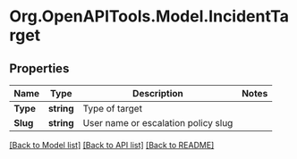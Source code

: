 # Org.OpenAPITools.Model.IncidentTarget
## Properties

Name | Type | Description | Notes
------------ | ------------- | ------------- | -------------
**Type** | **string** | Type of target | 
**Slug** | **string** | User name or escalation policy slug | 

[[Back to Model list]](../README.md#documentation-for-models) [[Back to API list]](../README.md#documentation-for-api-endpoints) [[Back to README]](../README.md)

